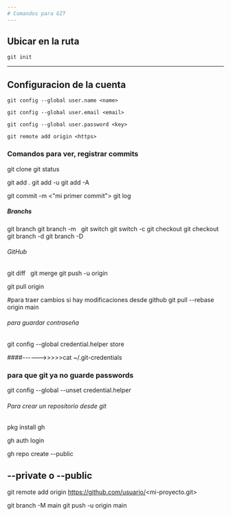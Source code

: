 ```yaml
---
# Comandos para GIT
---
```

## Ubicar en la ruta
```
git init
```
---
## Configuracion de la cuenta
```
git config --global user.name <name>
```
```
git config --global user.email <email>
```
```
git config --global user.password <key>
```
```
git remote add origin <https>
```

### Comandos para ver, registrar commits ###

git clone <http>
git status

git add .
git add -u
git add -A

git commit -m <"mi primer commit">
git log

##### Branchs #####

git branch <rama>
git branch -m <name>  <newName>
git switch <rama>
git switch -c <rama>
git checkout <branch>
git checkout <hashCommit>
git branch -d <branch>
git branch -D <branch>

###### GitHub ######

git diff <branch1>  <branch2>
git merge <branchOrigen> <branchDestino>
git push -u origin <main>
git pull origin <branch>

#para traer cambios si hay modificaciones desde github
git pull --rebase origin main

###### para guardar contraseña ######
git config --global credential.helper store

####------>>>>>cat ~/.git-credentials
### para que git ya no guarde passwords ###
git config --global --unset credential.helper



###### Para crear un repositorio desde git ######



pkg install gh

gh auth login

gh repo create <mi-proyecto> --public

## --private o --public ##



git remote add origin https://github.com/usuario/<mi-proyecto.git>

git branch -M main
git push -u origin main